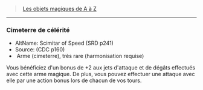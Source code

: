 ﻿> [Les objets magiques de A à Z](hd_magicitems_az_les_objets_magiques_de_a_a_z.md)

---

### Cimeterre de célérité

- AltName: Scimitar of Speed (SRD p241)
- Source: (CDC p160)
-  Arme (cimeterre), très rare (harmonisation requise)

Vous bénéficiez d'un bonus de +2 aux jets d'attaque et de dégâts effectués avec cette arme magique. De plus, vous pouvez effectuer une attaque avec elle par une action bonus lors de chacun de vos tours.

